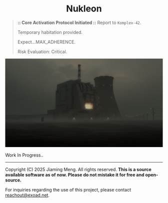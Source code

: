 <h1 align="center">
Nukleon
</h1>

> **:: Core Activation Protocol Initiated ::**
> Report to `Komplex-42`.
> 
> Temporary habitation provided.
> 
> Expect...MAX_ADHERENCE.
> 
> Risk Evaluation: Critical.



![](./assets/backdrops/main_menu_1984.png)

Work In Progress..

--- 

Copyright (C) 2025 Jiaming Meng. All rights reserved. **This is a source available software as of now. Please do not mistake it for free and open-source.**

For inquiries regarding the use of this project, please contact [reachout@exoad.net](mailto://reachout@exoad.net).
